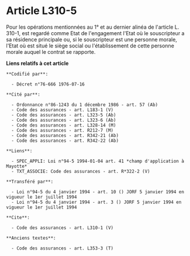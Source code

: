# Article L310-5

Pour les opérations mentionnées au 1° et au dernier alinéa de l'article L. 310-1, est regardé comme Etat de l'engagement
l'Etat où le souscripteur a sa résidence principale ou, si le souscripteur est une personne morale, l'Etat où est situé le
siège social ou l'établissement de cette personne morale auquel le contrat se rapporte.

**Liens relatifs à cet article**

	**Codifié par**:

	  - Décret n°76-666 1976-07-16

	**Cité par**:

	  - Ordonnance n°86-1243 du 1 décembre 1986 - art. 57 (Ab)
	  - Code des assurances - art. L183-1 (V)
	  - Code des assurances - art. L323-5 (Ab)
	  - Code des assurances - art. L323-6 (Ab)
	  - Code des assurances - art. L328-14 (M)
	  - Code des assurances - art. R212-7 (M)
	  - Code des assurances - art. R342-21 (Ab)
	  - Code des assurances - art. R342-22 (Ab)

	**Liens**:

	  - SPEC_APPLI: Loi n°94-5 1994-01-04 art. 41 *champ d'application à Mayotte*
	  - TXT_ASSOCIE: Code des assurances - art. R*322-2 (V)

	**Transféré par**:

	  - Loi n°94-5 du 4 janvier 1994 - art. 10 () JORF 5 janvier 1994 en vigueur le 1er juillet 1994
	  - Loi n°94-5 du 4 janvier 1994 - art. 3 () JORF 5 janvier 1994 en vigueur le 1er juillet 1994

	**Cite**:

	  - Code des assurances - art. L310-1 (V)

	**Anciens textes**:

	  - Code des assurances - art. L353-3 (T)
